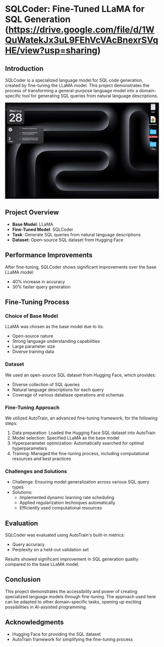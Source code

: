 # SQLCoder: Fine-Tuned LLaMA for SQL Generation   (https://drive.google.com/file/d/1WQuWatekJx3uL9FEhVcVAcBnexrSVqHE/view?usp=sharing)

## Introduction

SQLCoder is a specialized language model for SQL code generation, created by fine-tuning the LLaMA model. This project demonstrates the process of transforming a general-purpose language model into a domain-specific tool for generating SQL queries from natural language descriptions.


<div align="center">
  <img alt="Demo" src="./22-ezgif.com-video-to-gif-converter.gif" />
</div>

## Project Overview

- **Base Model**: LLaMA
- **Fine-Tuned Model**: SQLCoder
- **Task**: Generate SQL queries from natural language descriptions
- **Dataset**: Open-source SQL dataset from Hugging Face

## Performance Improvements

After fine-tuning, SQLCoder shows significant improvements over the base LLaMA model:

- 40% increase in accuracy
- 30% faster query generation

## Fine-Tuning Process

### Choice of Base Model

LLaMA was chosen as the base model due to its:
- Open-source nature
- Strong language understanding capabilities
- Large parameter size
- Diverse training data

### Dataset

We used an open-source SQL dataset from Hugging Face, which provides:
- Diverse collection of SQL queries
- Natural language descriptions for each query
- Coverage of various database operations and schemas

### Fine-Tuning Approach

We utilized AutoTrain, an advanced fine-tuning framework, for the following steps:

1. Data preparation: Loaded the Hugging Face SQL dataset into AutoTrain
2. Model selection: Specified LLaMA as the base model
3. Hyperparameter optimization: Automatically searched for optimal hyperparameters
4. Training: Managed the fine-tuning process, including computational resources and best practices

### Challenges and Solutions

- Challenge: Ensuring model generalization across various SQL query types
- Solutions:
  - Implemented dynamic learning rate scheduling
  - Applied regularization techniques automatically
  - Efficiently used computational resources

## Evaluation

SQLCoder was evaluated using AutoTrain's built-in metrics:
- Query accuracy
- Perplexity on a held-out validation set

Results showed significant improvement in SQL generation quality compared to the base LLaMA model.

## Conclusion

This project demonstrates the accessibility and power of creating specialized language models through fine-tuning. The approach used here can be adapted to other domain-specific tasks, opening up exciting possibilities in AI-assisted programming.


## Acknowledgments

- Hugging Face for providing the SQL dataset
- AutoTrain framework for simplifying the fine-tuning process

